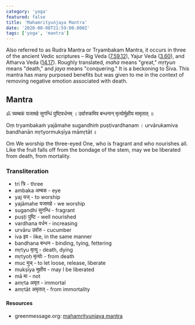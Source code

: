 ```yaml
---
category: 'yoga'
featured: false
title: 'Mahamrityunjaya Mantra'
date: '2020-08-08T21:59:00.000Z'
tags: ['yoga', 'mantra']
---
```


Also referred to as Rudra Mantra or Tryambakam Mantra, it occurs in three of the ancient Vedic scriptures – Rig Veda ([7.59.12](https://www.sacred-texts.com/hin/rvsan/rv07059.htm)), Yajur Veda ([3.60](https://www.sacred-texts.com/hin/wyv/wyvbk03.htm)), and Atharva Veda ([14.17](https://www.sacred-texts.com/hin/av/av14001.htm)). Roughly translated, _maha_ means "great," _mṛtyun_ means "death," and _jaya_ means "conquering." It is a beckoning to Śiva. This mantra has many purposed benefits but was given to me in the context of removing negative emotion associated with death.

## Mantra

<p class="sk-pre sk-dev">ॐ
त्र्यम्बकं यजामहे सुगन्धिं पुष्टिवर्धनम् ।
उर्वारुकमिव बन्धनान् मृत्योर्मुक्षीय मामृतात् ॥
</p>

<p class="sk-pre sk-rom">Oṃ
tryambakaṁ yajāmahe sugandhiṁ puṣṭivardhanam ।
urvārukamiva bandhanān mṛtyormukṣīya māmṛtāt ॥
</p>

<p class="sk-pre">Om
We worship the three-eyed One, who is fragrant and who nourishes all.
Like the fruit falls off from the bondage of the stem, may we be liberated from death, from mortality.
</p>

### Transliteration

- tri त्रि - three
- ambaka अम्बक - eye
- yaj यज् - to worship
- yajāmahe यजामहे - we worship
- sugandhi सुगन्धि - fragrant
- puṣṭi पुष्टि - well nourished
- vardhana वर्धन - increasing
- urvāru उर्वारु - cucumber
- iva इव - like, in the same manner
- bandhana बन्धन - binding, tying, fettering
- mṛtyu मृत्यु - death, dying
- mṛtyoḥ मृत्योः - from death
- muc मुच् - to let loose, release, liberate
- mukṣīya मुक्षीय - may I be liberated
- mā मा - not
- amṛta अमृत - immortal
- amṛtāt अमृतात् - from immortality

#### Resources

- greenmessage.org: [mahamrityunjaya mantra](https://greenmesg.org/stotras/shiva/mahamrityunjaya_mantra.php)
